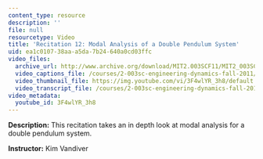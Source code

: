 ```yaml
---
content_type: resource
description: ''
file: null
resourcetype: Video
title: 'Recitation 12: Modal Analysis of a Double Pendulum System'
uid: ea1c0107-38aa-a5da-7b24-640a0cd03ffc
video_files:
  archive_url: http://www.archive.org/download/MIT2.003SCF11/MIT2_003SCF11_rec12_300k.mp4
  video_captions_file: /courses/2-003sc-engineering-dynamics-fall-2011/77afc757e44d5dce9d0d5351f38c96cf_3F4wlYR_3h8.vtt
  video_thumbnail_file: https://img.youtube.com/vi/3F4wlYR_3h8/default.jpg
  video_transcript_file: /courses/2-003sc-engineering-dynamics-fall-2011/27609eb312de93957ce822a06d8a0dcf_3F4wlYR_3h8.pdf
video_metadata:
  youtube_id: 3F4wlYR_3h8
---
```


**Description:** This recitation takes an in depth look at modal analysis for a double pendulum system.

**Instructor:** Kim Vandiver